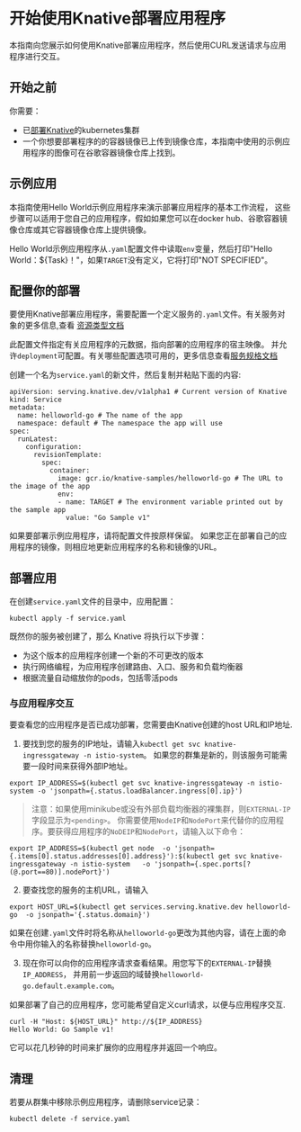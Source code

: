 # 开始使用Knative部署应用程序

本指南向您展示如何使用Knative部署应用程序，然后使用CURL发送请求与应用程序进行交互。

## 开始之前

你需要：
- 已[部署Knative](/serverless/knative/install.md)的kubernetes集群
- 一个你想要部署程序的的容器镜像已上传到镜像仓库，本指南中使用的示例应用程序的图像可在谷歌容器镜像仓库上找到。

## 示例应用

本指南使用Hello World示例应用程序来演示部署应用程序的基本工作流程，
这些步骤可以适用于您自己的应用程序，假如如果您可以在docker hub、谷歌容器镜像仓库或其它容器镜像仓库上提供镜像。


Hello World示例应用程序从`.yaml`配置文件中读取`env`变量，然后打印"Hello World：${Task}！"，如果`TARGET`没有定义，它将打印"NOT SPECIFIED"。

## 配置你的部署

要使用Knative部署应用程序，需要配置一个定义服务的`.yaml`文件。有关服务对象的更多信息,查看
[资源类型文档](https://github.com/knative/serving/blob/master/docs/spec/overview.md#service)

此配置文件指定有关应用程序的元数据，指向部署的应用程序的宿主映像。
并允许`deployment`可配置。有关哪些配置选项可用的，更多信息查看[服务规格文档](https://github.com/knative/serving/blob/master/docs/spec/spec.md)


创建一个名为`service.yaml`的新文件，然后复制并粘贴下面的内容:

```
apiVersion: serving.knative.dev/v1alpha1 # Current version of Knative
kind: Service
metadata:
  name: helloworld-go # The name of the app
  namespace: default # The namespace the app will use
spec:
  runLatest:
    configuration:
      revisionTemplate:
        spec:
          container:
            image: gcr.io/knative-samples/helloworld-go # The URL to the image of the app
            env:
            - name: TARGET # The environment variable printed out by the sample app
              value: "Go Sample v1"
```

如果要部署示例应用程序，请将配置文件按原样保留。
如果您正在部署自己的应用程序的镜像，则相应地更新应用程序的名称和镜像的URL。

## 部署应用

在创建`service.yaml`文件的目录中，应用配置：

```
kubectl apply -f service.yaml
```

既然你的服务被创建了，那么 Knative 将执行以下步骤：

- 为这个版本的应用程序创建一个新的不可更改的版本
- 执行网络编程，为应用程序创建路由、入口、服务和负载均衡器
- 根据流量自动缩放你的pods，包括零活pods

### 与应用程序交互

要查看您的应用程序是否已成功部署，您需要由Knative创建的host URL和IP地址.

1. 要找到您的服务的IP地址，请输入`kubectl get svc knative-ingressgateway -n istio-system`。
如果您的群集是新的，则该服务可能需要一段时间来获得外部IP地址。

```
export IP_ADDRESS=$(kubectl get svc knative-ingressgateway -n istio-system -o 'jsonpath={.status.loadBalancer.ingress[0].ip}')
```

> 注意：如果使用minikube或没有外部负载均衡器的裸集群，则`EXTERNAL-IP`字段显示为`<pending>`。
你需要使用`NodeIP`和`NodePort`来代替你的应用程序。要获得应用程序的`NoDEIP`和`NodePort`，请输入以下命令：

```
export IP_ADDRESS=$(kubectl get node  -o 'jsonpath={.items[0].status.addresses[0].address}'):$(kubectl get svc knative-ingressgateway -n istio-system   -o 'jsonpath={.spec.ports[?(@.port==80)].nodePort}')
```

2. 要查找您的服务的主机URL，请输入

```
export HOST_URL=$(kubectl get services.serving.knative.dev helloworld-go  -o jsonpath='{.status.domain}')
```

如果在创建`.yaml`文件时将名称从`helloworld-go`更改为其他内容，请在上面的命令中用你输入的名称替换`helloworld-go`。

3. 现在你可以向你的应用程序请求查看结果。用您写下的`EXTERNAL-IP`替换`IP_ADDRESS`，
并用前一步返回的域替换`helloworld-go.default.example.com`。

如果部署了自己的应用程序，您可能希望自定义curl请求，以便与应用程序交互.

```
curl -H "Host: ${HOST_URL}" http://${IP_ADDRESS}
Hello World: Go Sample v1!
```

它可以花几秒钟的时间来扩展你的应用程序并返回一个响应。

## 清理

若要从群集中移除示例应用程序，请删除service记录：

```
kubectl delete -f service.yaml
```
